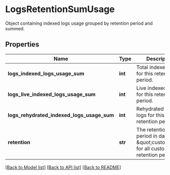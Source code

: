 # LogsRetentionSumUsage

Object containing indexed logs usage grouped by retention period and summed.

## Properties
Name | Type | Description | Notes
------------ | ------------- | ------------- | -------------
**logs_indexed_logs_usage_sum** | **int** | Total indexed logs for this retention period. | [optional] 
**logs_live_indexed_logs_usage_sum** | **int** | Live indexed logs for this retention period. | [optional] 
**logs_rehydrated_indexed_logs_usage_sum** | **int** | Rehydrated indexed logs for this retention period. | [optional] 
**retention** | **str** | The retention period in days or \&quot;custom\&quot; for all custom retention periods. | [optional] 

[[Back to Model list]](README.md#documentation-for-models) [[Back to API list]](README.md#documentation-for-api-endpoints) [[Back to README]](README.md)


